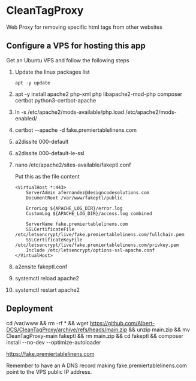 # CleanTagProxy
Web Proxy for removing specific html tags from other websites

## Configure a VPS for hosting this app
Get an Ubuntu VPS and follow the following steps


1. Update the linux packages list

    `apt -y update`

2. apt -y install apache2 php-xml php libapache2-mod-php composer certbot python3-certbot-apache
3. ln -s /etc/apache2/mods-available/php.load /etc/apache2/mods-enabled/
4. certbot --apache -d fake.premiertablelinens.com
5. a2dissite 000-default
6. a2dissite 000-default-le-ssl
7. nano /etc/apache2/sites-available/fakeptl.conf

    Put this as the file content
    ```
    <VirtualHost *:443>
        ServerAdmin afernandez@designcodesolutions.com
        DocumentRoot /var/www/fakeptl/public

        ErrorLog ${APACHE_LOG_DIR}/error.log
        CustomLog ${APACHE_LOG_DIR}/access.log combined

        ServerName fake.premiertablelinens.com
        SSLCertificateFile /etc/letsencrypt/live/fake.premiertablelinens.com/fullchain.pem
        SSLCertificateKeyFile /etc/letsencrypt/live/fake.premiertablelinens.com/privkey.pem
        Include /etc/letsencrypt/options-ssl-apache.conf
    </VirtualHost>
    ```

8. a2ensite fakeptl.conf
9. systemctl reload apache2
10. systemctl restart apache2

## Deployment

cd /var/www && rm -rf * && wget https://github.com/Albert-DCS/CleanTagProxy/archive/refs/heads/main.zip && unzip main.zip && mv CleanTagProxy-main fakeptl && rm main.zip && cd fakeptl && composer install --no-dev --optimize-autoloader

https://fake.premiertablelinens.com

Remember to have an A DNS record making fake.premiertablelinens.com point to the VPS public IP address.